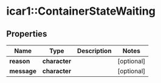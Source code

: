 # icar1::ContainerStateWaiting


## Properties
Name | Type | Description | Notes
------------ | ------------- | ------------- | -------------
**reason** | **character** |  | [optional] 
**message** | **character** |  | [optional] 


